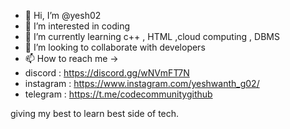 - 👋 Hi, I’m @yesh02
- 👀 I’m interested in coding
- 🌱 I’m currently learning c++ , HTML ,cloud computing , DBMS
- 💞️ I’m looking to collaborate with developers
- 📫 How to reach me ->
- discord : https://discord.gg/wNVmFT7N
- instagram : https://www.instagram.com/yeshwanth_g02/
- telegram : https://t.me/codecommunitygithub

giving my best to learn best side of tech.

<!---
yesh02/yesh02 is a ✨ special ✨ repository because its `README.md` (this file) appears on your GitHub profile.
You can click the Preview link to take a look at your changes.
--->
